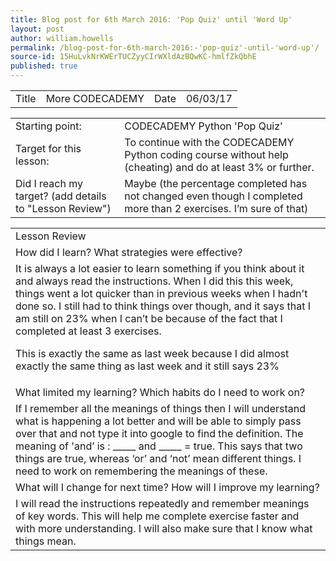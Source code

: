 ```yaml
---
title: Blog post for 6th March 2016: 'Pop Quiz' until 'Word Up'
layout: post
author: william.howells
permalink: /blog-post-for-6th-march-2016:-'pop-quiz'-until-'word-up'/
source-id: 15HuLvkNrKWErTUCZyyCIrWXldAzBQwKC-hmlfZkQbhE
published: true
---
```

<table>
  <tr>
    <td>Title</td>
    <td>More CODECADEMY</td>
    <td>Date</td>
    <td>06/03/17</td>
  </tr>
</table>


<table>
  <tr>
    <td>
Starting point:
</td>
    <td>
CODECADEMY Python 'Pop Quiz'</td>
  </tr>
  <tr>
    <td>
Target for this lesson:</td>
    <td>
To continue with the CODECADEMY Python coding course without help (cheating) and do at least 3% or further.</td>
  </tr>
  <tr>
    <td>Did I reach my target? 
(add details to "Lesson Review")</td>
    <td> 
Maybe (the percentage completed has not changed even though I completed more than 2 exercises.  I’m sure of that) </td>
  </tr>
</table>


<table>
  <tr>
    <td>
Lesson Review</td>
  </tr>
  <tr>
    <td>How did I learn?   What strategies were effective?</td>
  </tr>
  <tr>
    <td>
It is always a lot easier to learn something if you think about it and always read the instructions.  When I did this this week, things went a lot quicker than in previous weeks when I hadn't done so.  I still had to think things over though, and it says that I am still on 23% when I can’t be because of the fact that I completed at least 3 exercises.  

This is exactly the same as last week because I did almost exactly the same thing as last week and it still says 23%</td>
  </tr>
  <tr>
    <td>What limited my learning?   Which habits do I need to work on?</td>
  </tr>
  <tr>
    <td>
If I remember all the meanings of things then I will understand what is happening a lot better and will be able to simply pass over that and not type it into google to find the definition.  The meaning of 'and’ is : _____ and _____ = true.  This says that two things are true, whereas ‘or’ and ‘not’ mean different things.  I need to work on remembering the meanings of these.</td>
  </tr>
  <tr>
    <td>What will I change for next time?   How will I improve my learning?</td>
  </tr>
  <tr>
    <td>
I will read the instructions repeatedly and remember meanings of key words.  This will help me complete exercise faster and with more understanding.  I will also make sure that I know what things mean.

</td>
  </tr>
</table>


